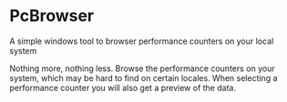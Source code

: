 # PcBrowser
A simple windows tool to browser performance counters on your local system

Nothing more, nothing less. Browse the performance counters on your system, which may be hard to find on certain locales.
When selecting a performance counter you will also get a preview of the data.
